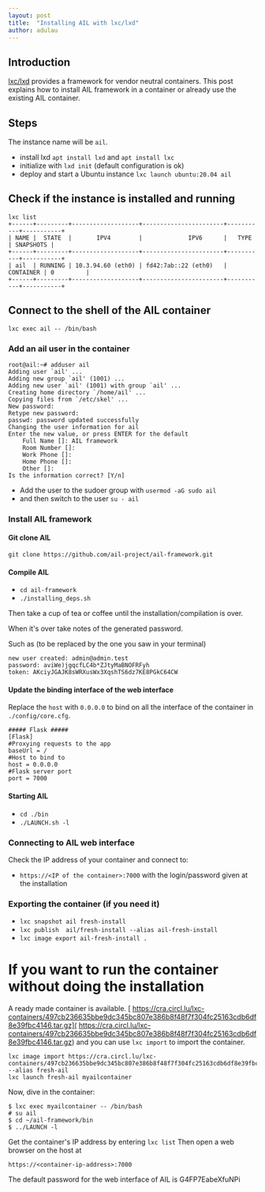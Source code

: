 ```yaml
---
layout: post
title:  "Installing AIL with lxc/lxd"
author: adulau
---
```



## Introduction

[lxc/lxd](https://linuxcontainers.org/) provides a framework for vendor neutral containers. This post explains how to install AIL framework in a container or already use the existing AIL container.

## Steps
The instance name will be `ail`.

- install lxd `apt install lxd` and `apt install lxc`
- initialize with `lxd init` (default configuration is ok)
- deploy and start a Ubuntu instance `lxc launch ubuntu:20.04 ail`

## Check if the instance is installed and running

~~~~
lxc list
+------+---------+-------------------+-----------------------+-----------+-----------+
| NAME |  STATE  |       IPV4        |             IPV6      |   TYPE    | SNAPSHOTS |
+------+---------+-------------------+-----------------------+-----------+-----------+
| ail  | RUNNING | 10.3.94.60 (eth0) | fd42:7ab::22 (eth0)   | CONTAINER | 0         |
+------+---------+-------------------+-----------------------+-----------+-----------+
~~~~

## Connect to the shell of the AIL container

`lxc exec ail -- /bin/bash`

### Add an ail user in the container

~~~~
root@ail:~# adduser ail
Adding user `ail' ...
Adding new group `ail' (1001) ...
Adding new user `ail' (1001) with group `ail' ...
Creating home directory `/home/ail' ...
Copying files from `/etc/skel' ...
New password: 
Retype new password: 
passwd: password updated successfully
Changing the user information for ail
Enter the new value, or press ENTER for the default
	Full Name []: AIL framework
	Room Number []: 
	Work Phone []: 
	Home Phone []: 
	Other []: 
Is the information correct? [Y/n] 
~~~~

- Add the user to the sudoer group with `usermod -aG sudo ail`
- and then switch to the user `su - ail`

### Install AIL framework

#### Git clone AIL

`git clone https://github.com/ail-project/ail-framework.git`

#### Compile AIL

- `cd ail-framework`
- `./installing_deps.sh` 

Then take a cup of tea or coffee until the installation/compilation is over.

When it's over take notes of the generated password.

Such as (to be replaced by the one you saw in your terminal)

~~~~
new user created: admin@admin.test
password: aviWe)jgqcfLC4b*ZJtyMaBNOFRFyh
token: AKciyJGAJK8sWRXusWx3XqshTS6dz7KE8PGkC64CW
~~~~

#### Update the binding interface of the web interface

Replace the `host` with `0.0.0.0` to bind on all the interface of the container in `./config/core.cfg`.

~~~~
##### Flask #####
[Flask]
#Proxying requests to the app
baseUrl = /
#Host to bind to
host = 0.0.0.0 
#Flask server port
port = 7000
~~~~

#### Starting AIL

- `cd ./bin`
- `./LAUNCH.sh -l`

### Connecting to AIL web interface

Check the IP address of your container and connect to:

- `https://<IP of the container>:7000` with the login/password given at the installation

### Exporting the container (if you need it)

- `lxc snapshot ail fresh-install`
- `lxc publish  ail/fresh-install --alias ail-fresh-install`
- `lxc image export ail-fresh-install .`

# If you want to run the container without doing the installation

A ready made container is available. [
https://cra.circl.lu/lxc-containers/497cb236635bbe9dc345bc807e386b8f48f7f304fc25163cdb6df8e39fbc4146.tar.gz](
https://cra.circl.lu/lxc-containers/497cb236635bbe9dc345bc807e386b8f48f7f304fc25163cdb6df8e39fbc4146.tar.gz) and you can use `lxc import` to import the container.

```
lxc image import https://cra.circl.lu/lxc-containers/497cb236635bbe9dc345bc807e386b8f48f7f304fc25163cdb6df8e39fbc4146.tar.gz --alias fresh-ail
lxc launch fresh-ail myailcontainer
```

Now, dive in the container:
```
$ lxc exec myailcontainer -- /bin/bash
# su ail
$ cd ~/ail-framework/bin
$ ../LAUNCH -l
```
Get the container's IP address by entering `lxc list`
Then open a web browser on the host at
```
https://<container-ip-address>:7000
```

The default password for the web interface of AIL is G4FP7EabeXfuNPi
